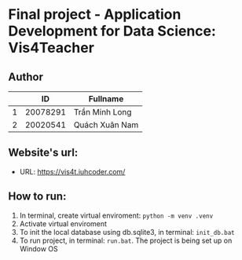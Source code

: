 # Final project - Application Development for Data Science: Vis4Teacher

## Author
||ID|Fullname|
|---|---|---|
|1|20078291|Trần Minh Long|
|2|20020541|Quách Xuân Nam|

## Website's url: 
- URL: https://vis4t.iuhcoder.com/

## How to run:
1. In terminal, create virtual enviroment: `python -m venv .venv` 
2. Activate virtual enviroment
3. To init the local database using db.sqlite3, in terminal: `init_db.bat`
4. To run project, in terminal: `run.bat`.
The project is being set up on Window OS
